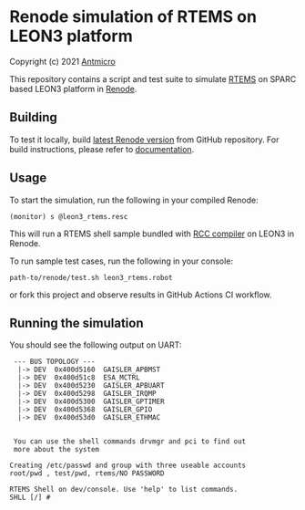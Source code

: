 # Renode simulation of RTEMS on LEON3 platform

Copyright (c) 2021 [Antmicro](https://www.antmicro.com/)

This repository contains a script and test suite to simulate [RTEMS](https://github.com/RTEMS/rtems) on SPARC based LEON3 platform in [Renode](https://renode.io).

## Building

To test it locally, build [latest Renode version](https://github.com/renode/renode/tree/master) from GitHub repository. For build instructions, please refer to [documentation](https://renode.readthedocs.io/en/latest/advanced/building_from_sources.html).

## Usage

To start the simulation, run the following in your compiled Renode:

```
(monitor) s @leon3_rtems.resc
```

This will run a RTEMS shell sample bundled with [RCC compiler](https://www.gaisler.com/index.php/products/operating-systems/rtems) on LEON3 in Renode.

To run sample test cases, run the following in your console:

```
path-to/renode/test.sh leon3_rtems.robot
```

or fork this project and observe results in GitHub Actions CI workflow.

## Running the simulation

You should see the following output on UART:

```
 --- BUS TOPOLOGY ---
  |-> DEV  0x400d5160  GAISLER_APBMST
  |-> DEV  0x400d51c8  ESA_MCTRL
  |-> DEV  0x400d5230  GAISLER_APBUART
  |-> DEV  0x400d5298  GAISLER_IRQMP
  |-> DEV  0x400d5300  GAISLER_GPTIMER
  |-> DEV  0x400d5368  GAISLER_GPIO
  |-> DEV  0x400d53d0  GAISLER_ETHMAC


 You can use the shell commands drvmgr and pci to find out
 more about the system

Creating /etc/passwd and group with three useable accounts
root/pwd , test/pwd, rtems/NO PASSWORD

RTEMS Shell on dev/console. Use 'help' to list commands.
SHLL [/] # 
```
